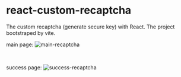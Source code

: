 # react-custom-recaptcha

The custom recaptcha (generate secure key) with React.
The project bootstraped by vite.

main page:
![main-recaptcha](https://user-images.githubusercontent.com/74317517/182038273-756bee26-941c-45cb-aa90-e9a94692a480.PNG)

<br />

success page:
![success-recaptcha](https://user-images.githubusercontent.com/74317517/182038288-142de90d-229a-46a0-8c3b-1f907809feb3.PNG)